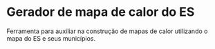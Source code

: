 # Gerador de mapa de calor do ES

Ferramenta para auxiliar na construção de mapas de calor utilizando o mapa do ES e seus municípios.
